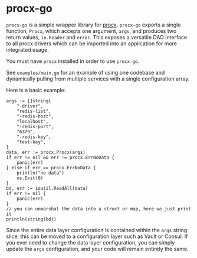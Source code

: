 # procx-go

`procx-go` is a simple wrapper library for [procx](https://github.com/robertlestak/procx). `procx-go` exports a single function, `Procx`, which accepts one argument, `args`, and produces two return values, `io.Reader` and `error`. This exposes a versatile DAO interface to all procx drivers which can be imported into an application for more integrated usage.

You must have `procx` installed in order to use `procx-go`.

See `examples/main.go` for an example of using one codebase and dynamically pulling from multiple services with a single configuration array.

Here is a basic example:

```golang
args := []string{
    "-driver",
    "redis-list",
    "-redis-host",
    "localhost",
    "-redis-port",
    "6379",
    "-redis-key",
    "test-key",
}
data, err := procx.Procx(args)
if err != nil && err != procx.ErrNoData {
    panic(err)
} else if err == procx.ErrNoData {
    println("no data")
    os.Exit(0)
}
bd, err := ioutil.ReadAll(data)
if err != nil {
    panic(err)
}
// you can unmarshal the data into a struct or map, here we just print it
println(string(bd))
```

Since the entire data layer configuration is contained within the `args` string slice, this can be moved to a configuration layer such as Vault or Consul. If you ever need to change the data layer configuration, you can simply update the `args` configuration, and your code will remain entirely the same.